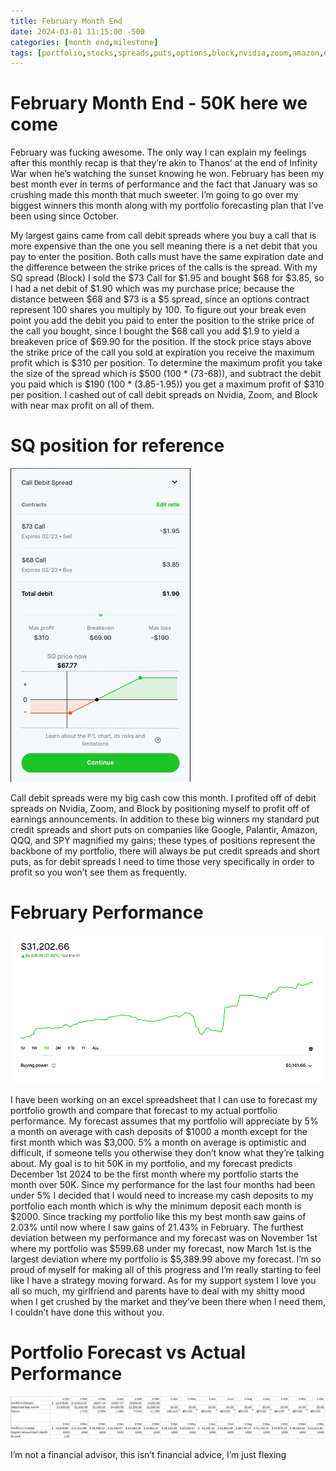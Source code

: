 ```yaml
---
title: February Month End 
date: 2024-03-01 11:15:00 -500
categories: [month end,milestone]
tags: [portfolio,stocks,spreads,puts,options,block,nvidia,zoom,amazon,earnings,month end,forecast,performance]
---
```


# February Month End - 50K here we come

February was fucking awesome. The only way I can explain my feelings after this monthly recap is that they’re akin to Thanos’ at the end of Infinity War when he’s watching the sunset knowing he won. February has been my best month ever in terms of performance and the fact that January was so crushing made this month that much sweeter. I’m going to go over my biggest winners this month along with my portfolio forecasting plan that I’ve been using since October.

My largest gains came from call debit spreads where you buy a call that is more expensive than the one you sell meaning there is a net debit that you pay to enter the position. Both calls must have the same expiration date and the difference between the strike prices of the calls is the spread. With my SQ spread (Block) I sold the $73 Call for $1.95 and bought $68 for $3.85, so I had a net debit of $1.90 which was my purchase price; because the distance between $68 and $73 is a $5 spread, since an options contract represent 100 shares you multiply by 100. To figure out your break even point you add the debit you paid to enter the position to the strike price of the call you bought, since I bought the $68 call you add $1.9 to yield a breakeven price of $69.90 for the position. If the stock price stays above the strike price of the call you sold at expiration you receive the maximum profit which is $310 per position. To determine the maximum profit you take the size of the spread which is $500 (100 * (73-68)), and subtract the debit you paid which is $190 (100 * (3.85-1.95)) you get a maximum profit of $310 per position. I cashed out of call debit spreads on Nvidia, Zoom, and Block with near max profit on all of them.

# SQ position for reference
![img-description](/assets/sqcds02222024.png)

Call debit spreads were my big cash cow this month. I profited off of debit spreads on Nvidia, Zoom, and Block by positioning myself to profit off of earnings announcements. In addition to these big winners my standard put credit spreads and short puts on companies like Google, Palantir, Amazon, QQQ, and SPY magnified my gains; these types of positions represent the backbone of my portfolio, there will always be put credit spreads and short puts, as for debit spreads I need to time those very specifically in order to profit so you won’t see them as frequently.

# February Performance
![img-description](/assets/performancefebruary030124.png)

I have been working on an excel spreadsheet that I can use to forecast my portfolio growth and compare that forecast to my actual portfolio performance. My forecast assumes that my portfolio will appreciate by 5% a month on average with cash deposits of $1000 a month except for the first month which was $3,000. 5% a month on average is optimistic and difficult, if someone tells you otherwise they don’t know what they’re talking about. My goal is to hit 50K in my portfolio, and my forecast predicts December 1st 2024 to be the first month where my portfolio starts the month over 50K. Since my performance for the last four months had been under 5% I decided that I would need to increase my cash deposits to my portfolio each month which is why the minimum deposit each month is $2000. Since tracking my portfolio like this my best month saw gains of 2.03% until now where I saw gains of 21.43% in February. The furthest deviation between my performance and my forecast was on November 1st where my portfolio was $599.68 under my forecast, now March 1st is the largest deviation where my portfolio is $5,389.99 above my forecast. I’m so proud of myself for making all of this progress and I’m really starting to feel like I have a strategy moving forward. As for my support system I love you all so much, my girlfriend and parents have to deal with my shitty mood when I get crushed by the market and they’ve been there when I need them, I couldn’t have done this without you.

# Portfolio Forecast vs Actual Performance
![img-description](/assets/portforecast03012024.png)

I’m not a financial advisor, this isn’t financial advice, I’m just flexing
